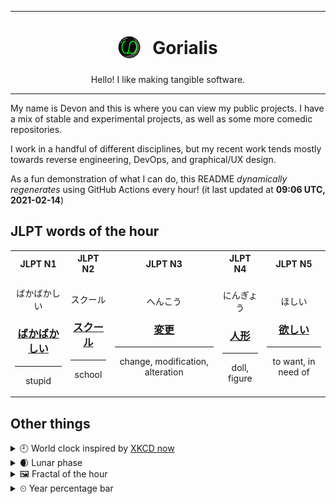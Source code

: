 ***

<h1 align="center">
<sub>
    <img src="readme/resources/avatar.png" height="36">
</sub>
&nbsp;
Gorialis
</h1>
<p align="center">
Hello! I like making tangible software.
</p>

***

My name is Devon and this is where you can view my public projects. I have a mix of stable and experimental projects, as well as some more comedic repositories.

I work in a handful of different disciplines, but my recent work tends mostly towards reverse engineering, DevOps, and graphical/UX design.

As a fun demonstration of what I can do, this README *dynamically regenerates* using GitHub Actions every hour! (it last updated at **09:06 UTC, 2021-02-14**)

<h2>JLPT words of the hour</h2>
<table>
    <tr>
        <th>JLPT N1</th>
        <th>JLPT N2</th>
        <th>JLPT N3</th>
        <th>JLPT N4</th>
        <th>JLPT N5</th>
    </tr>
    <tr>
        <td>
            <p align="center">ばかばかしい</p>
            <h3 align="center"><b><a href="https://jisho.org/search/%E3%81%B0%E3%81%8B%E3%81%B0%E3%81%8B%E3%81%97%E3%81%84">ばかばかしい</a></b></h3>
            <hr>
            <p align="center">stupid</p>
        </td>
        <td>
            <p align="center">スクール</p>
            <h3 align="center"><b><a href="https://jisho.org/search/%E3%82%B9%E3%82%AF%E3%83%BC%E3%83%AB">スクール</a></b></h3>
            <hr>
            <p align="center">school</p>
        </td>
        <td>
            <p align="center">へんこう</p>
            <h3 align="center"><b><a href="https://jisho.org/search/%E5%A4%89%E6%9B%B4">変更</a></b></h3>
            <hr>
            <p align="center">change,<wbr> modification,<wbr> alteration</p>
        </td>
        <td>
            <p align="center">にんぎょう</p>
            <h3 align="center"><b><a href="https://jisho.org/search/%E4%BA%BA%E5%BD%A2">人形</a></b></h3>
            <hr>
            <p align="center">doll,<wbr> figure</p>
        </td>
        <td>
            <p align="center">ほしい</p>
            <h3 align="center"><b><a href="https://jisho.org/search/%E6%AC%B2%E3%81%97%E3%81%84">欲しい</a></b></h3>
            <hr>
            <p align="center">to want,<wbr> in need of</p>
        </td>
    </tr>
</table>

<h2>Other things</h2>
<details>
<summary>🕘  World clock inspired by <a href="https://xkcd.com/now">XKCD now</a></summary>

> <img src="generated/now.png" width="512">

</details>
<details>
<summary>🌒 Lunar phase</summary>

The moon is approximately 10.98% through its phase (Waxing Crescent).

</details>
<details>
<summary>&#x1f5bc; Fractal of the hour</summary>

> <img src="generated/fractal.png" width="512">

</details>
<details>
<summary>&#x23f2; Year percentage bar</summary>
<pre><code>2021 [██▁▁▁▁▁▁▁▁▁▁▁▁▁▁▁▁▁▁] 12.16%</code></pre>
</details>
